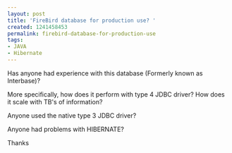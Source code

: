 ```yaml
---
layout: post
title: 'FireBird database for production use? '
created: 1241458453
permalink: firebird-database-for-production-use
tags:
- JAVA
- Hibernate
---
```

<p>Has anyone had experience with this database (Formerly known as Interbase)?</p>
<p>More specifically, how does it perform with type 4 JDBC driver? How does it scale with TB's of information?</p>
<p>Anyone used the native type 3 JDBC driver?</p>
<p>Anyone had problems with HIBERNATE?</p>
<p>Thanks</p>
<p>&nbsp;</p>
